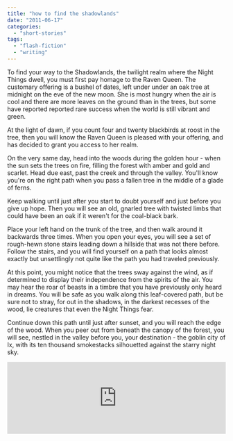 ```yaml
---
title: "how to find the shadowlands"
date: "2011-06-17"
categories: 
  - "short-stories"
tags: 
  - "flash-fiction"
  - "writing"
---
```


To find your way to the Shadowlands, the twilight realm where the Night Things dwell, you must first pay homage to the Raven Queen. The customary offering is a bushel of dates, left under under an oak tree at midnight on the eve of the new moon. She is most hungry when the air is cool and there are more leaves on the ground than in the trees, but some have reported reported rare success when the world is still vibrant and green.

At the light of dawn, if you count four and twenty blackbirds at roost in the tree, then you will know the Raven Queen is pleased with your offering, and has decided to grant you access to her realm.

On the very same day, head into the woods during the golden hour - when the sun sets the trees on fire, filling the forest with amber and gold and scarlet. Head due east, past the creek and through the valley. You'll know you're on the right path when you pass a fallen tree in the middle of a glade of ferns.

Keep walking until just after you start to doubt yourself and just before you give up hope. Then you will see an old, gnarled tree with twisted limbs that could have been an oak if it weren't for the coal-black bark.

Place your left hand on the trunk of the tree, and then walk around it backwards three times. When you open your eyes, you will see a set of rough-hewn stone stairs leading down a hillside that was not there before. Follow the stairs, and you will find yourself on a path that looks almost exactly but unsettlingly not quite like the path you had traveled previously.

At this point, you might notice that the trees sway against the wind, as if determined to display their independence from the spirits of the air. You may hear the roar of beasts in a timbre that you have previously only heard in dreams. You will be safe as you walk along this leaf-covered path, but be sure not to stray, for out in the shadows, in the darkest recesses of the wood, lie creatures that even the Night Things fear.

Continue down this path until just after sunset, and you will reach the edge of the wood. When you peer out from beneath the canopy of the forest, you will see, nestled in the valley before you, your destination - the goblin city of Ix, with its ten thousand smokestacks silhouetted against the starry night sky.

<iframe width="100%" height="166" scrolling="no" frameborder="no" src="http://w.soundcloud.com/player/?url=http%3A%2F%2Fapi.soundcloud.com%2Ftracks%2F50228587&amp;auto_play=false&amp;show_artwork=false&amp;color=ff7700"></iframe>
